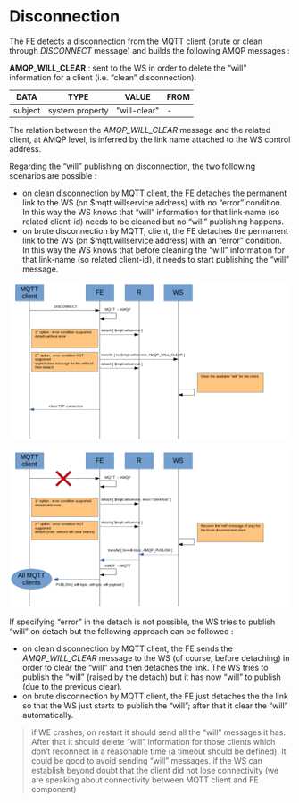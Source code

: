# Disconnection

The FE detects a disconnection from the MQTT client (brute or clean through _DISCONNECT_ message) and builds the following AMQP messages :

**AMQP_WILL_CLEAR** : sent to the WS in order to delete the “will” information for a client (i.e. “clean” disconnection).

| DATA | TYPE | VALUE | FROM |
| ---- | ---- | ----- | ---- |
| subject | system property | "will-clear" | - |

The relation between the _AMQP_WILL_CLEAR_ message and the related client, at AMQP level, is inferred by the link name attached to the WS control address.

Regarding the “will” publishing on disconnection, the two following scenarios are possible :

* on clean disconnection by MQTT client, the FE detaches the permanent link to the WS (on $mqtt.willservice address) with no “error” condition. In this way the WS knows that “will” information for that link-name (so related client-id) needs to be cleaned but no “will” publishing happens.
* on brute disconnection by MQTT, client, the FE detaches the permanent link to the WS (on $mqtt.willservice address) with an “error” condition. In this way the WS knows that before cleaning the “will” information for that link-name (so related client-id), it needs to start publishing the “will” message.

![Disconnect](../images/05_disconnect.png)

![Brute Disconnect](../images/06_brute_disconnection.png)

If specifying “error” in the detach is not possible, the WS tries to publish “will” on detach but the following approach can be followed :

* on clean disconnection by MQTT client, the FE sends the _AMQP_WILL_CLEAR_ message to the WS (of course, before detaching) in order to clear the “will” and then detaches the link. The WS tries to publish the “will” (raised by the detach) but it has now “will” to publish (due to the previous clear).
* on brute disconnection by MQTT client, the FE just detaches the the link so that the WS just starts to publish the “will”; after that it clear the “will” automatically.

> if WE crashes, on restart it should send 	all the “will” messages it has. After that it should delete “will” information for those clients which don’t reconnect in a reasonable time (a timeout should be defined). It could be good to avoid sending “will” messages. if the WS can establish beyond doubt that the client did not lose connectivity (we are speaking about connectivity between MQTT client and FE component)
